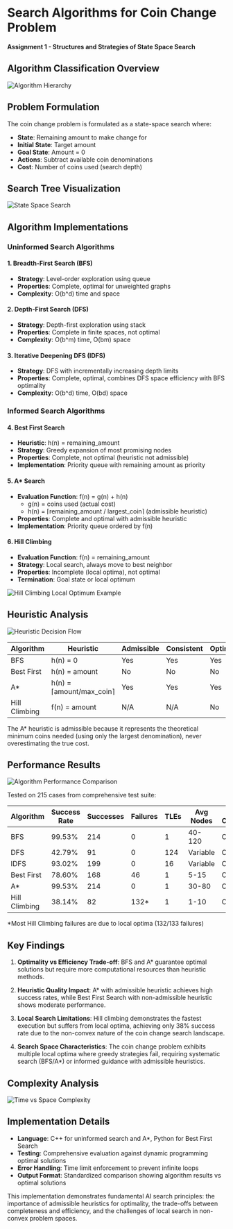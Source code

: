 # Search Algorithms for Coin Change Problem
**Assignment 1 - Structures and Strategies of State Space Search**

## Algorithm Classification Overview

![Algorithm Hierarchy](./diagrams/algorithm_hierarchy.png)

## Problem Formulation

The coin change problem is formulated as a state-space search where:
- **State**: Remaining amount to make change for
- **Initial State**: Target amount
- **Goal State**: Amount = 0
- **Actions**: Subtract available coin denominations
- **Cost**: Number of coins used (search depth)

## Search Tree Visualization

![State Space Search](./diagrams/search_tree.png)

## Algorithm Implementations

### Uninformed Search Algorithms

#### 1. Breadth-First Search (BFS)
- **Strategy**: Level-order exploration using queue
- **Properties**: Complete, optimal for unweighted graphs
- **Complexity**: O(b^d) time and space

#### 2. Depth-First Search (DFS)
- **Strategy**: Depth-first exploration using stack
- **Properties**: Complete in finite spaces, not optimal
- **Complexity**: O(b^m) time, O(bm) space

#### 3. Iterative Deepening DFS (IDFS)
- **Strategy**: DFS with incrementally increasing depth limits
- **Properties**: Complete, optimal, combines DFS space efficiency with BFS optimality
- **Complexity**: O(b^d) time, O(bd) space

### Informed Search Algorithms

#### 4. Best First Search
- **Heuristic**: h(n) = remaining_amount
- **Strategy**: Greedy expansion of most promising nodes
- **Properties**: Complete, not optimal (heuristic not admissible)
- **Implementation**: Priority queue with remaining amount as priority

#### 5. A* Search  
- **Evaluation Function**: f(n) = g(n) + h(n)
  - g(n) = coins used (actual cost)
  - h(n) = ⌈remaining_amount / largest_coin⌉ (admissible heuristic)
- **Properties**: Complete and optimal with admissible heuristic
- **Implementation**: Priority queue ordered by f(n)

#### 6. Hill Climbing
- **Evaluation Function**: f(n) = remaining_amount
- **Strategy**: Local search, always move to best neighbor
- **Properties**: Incomplete (local optima), not optimal
- **Termination**: Goal state or local optimum

![Hill Climbing Local Optimum Example](./diagrams/hill_climbing_example.png)

## Heuristic Analysis

![Heuristic Decision Flow](./diagrams/heuristic_flow.png)

| Algorithm | Heuristic | Admissible | Consistent | Optimal |
|-----------|-----------|------------|------------|---------|
| BFS | h(n) = 0 | Yes | Yes | Yes |
| Best First | h(n) = amount | No | No | No |
| A* | h(n) = ⌈amount/max_coin⌉ | Yes | Yes | Yes |
| Hill Climbing | f(n) = amount | N/A | N/A | No |

The A* heuristic is admissible because it represents the theoretical minimum coins needed (using only the largest denomination), never overestimating the true cost.

## Performance Results

![Algorithm Performance Comparison](./diagrams/performance_chart.png)

Tested on 215 cases from comprehensive test suite:

| Algorithm | Success Rate | Successes | Failures | TLEs | Avg Nodes | Time Complexity | Space Complexity |
|-----------|--------------|-----------|----------|------|-----------|-----------------|-------------------|
| BFS | 99.53% | 214 | 0 | 1 | 40-120 | O(b^d) | O(b^d) |
| DFS | 42.79% | 91 | 0 | 124 | Variable | O(b^m) | O(bm) |
| IDFS | 93.02% | 199 | 0 | 16 | Variable | O(b^d) | O(bd) |
| Best First | 78.60% | 168 | 46 | 1 | 5-15 | O(b^d) | O(b^d) |
| A* | 99.53% | 214 | 0 | 1 | 30-80 | O(b^d) | O(b^d) |
| Hill Climbing | 38.14% | 82 | 132* | 1 | 1-10 | O(kd) | O(1) |

*Most Hill Climbing failures are due to local optima (132/133 failures)

## Key Findings

1. **Optimality vs Efficiency Trade-off**: BFS and A* guarantee optimal solutions but require more computational resources than heuristic methods.

2. **Heuristic Quality Impact**: A* with admissible heuristic achieves high success rates, while Best First Search with non-admissible heuristic shows moderate performance.

3. **Local Search Limitations**: Hill climbing demonstrates the fastest execution but suffers from local optima, achieving only 38% success rate due to the non-convex nature of the coin change search landscape.

4. **Search Space Characteristics**: The coin change problem exhibits multiple local optima where greedy strategies fail, requiring systematic search (BFS/A*) or informed guidance with admissible heuristics.

## Complexity Analysis

![Time vs Space Complexity](./diagrams/complexity_analysis.png)

## Implementation Details

- **Language**: C++ for uninformed search and A*, Python for Best First Search
- **Testing**: Comprehensive evaluation against dynamic programming optimal solutions
- **Error Handling**: Time limit enforcement to prevent infinite loops
- **Output Format**: Standardized comparison showing algorithm results vs optimal solutions

This implementation demonstrates fundamental AI search principles: the importance of admissible heuristics for optimality, the trade-offs between completeness and efficiency, and the challenges of local search in non-convex problem spaces.